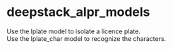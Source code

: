# deepstack_alpr_models

Use the lplate model to isolate a licence plate.  
Use the lplate_char model to recognize the characters.
